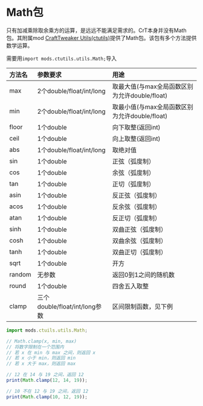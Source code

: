 # Math包



只有加减乘除取余乘方的运算，是远远不能满足需求的。CrT本身并没有Math包。其附属mod [CraftTweaker Utils\(ctutils\)](https://www.curseforge.com/minecraft/mc-mods/crafttweaker-utils)提供了Math包。该包有多个方法提供数学运算。

需要用`import mods.ctutils.utils.Math;`导入

| 方法名 | 参数要求 | 用途 |
| :--- | :--- | :--- |
| max | 2个double/float/int/long | 取最大值\(与max全局函数区别为允许double/float\) |
| min | 2个double/float/int/long | 取最小值\(与max全局函数区别为允许double/float\) |
| floor | 1个double | 向下取整\(返回int\) |
| ceil | 1个double | 向上取整\(返回int\) |
| abs | 1个double/float/int/long | 取绝对值 |
| sin | 1个double | 正弦（弧度制） |
| cos | 1个double | 余弦（弧度制） |
| tan | 1个double | 正切（弧度制） |
| asin | 1个double | 反正弦（弧度制） |
| acos | 1个double | 反余弦（弧度制） |
| atan | 1个double | 反正切（弧度制） |
| sinh | 1个double | 双曲正弦（弧度制） |
| cosh | 1个double | 双曲余弦（弧度制） |
| tanh | 1个double | 双曲正切（弧度制） |
| sqrt | 1个double | 开方 |
| random | 无参数 | 返回0到1之间的随机数 |
| round | 1个double | 四舍五入取整 |
| clamp | 三个double/float/int/long参数 | 区间限制函数，见下例 |

```javascript
import mods.ctuils.utils.Math;

// Math.clamp(x, min, max)
// 将数字限制在一个范围内
// 若 x 在 min 与 max 之间，则返回 x
// 若 x 小于 min，则返回 min
// 若 x 大于 max，则返回 max

// 12 在 14 与 19 之间，返回 12
print(Math.clamp(12, 14, 19));

// 10 不在 12 与 19 之间，返回 12
print(Math.clamp(10, 12, 19));
```

